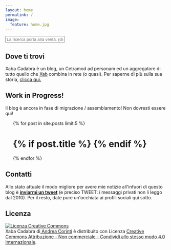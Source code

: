 ```yaml
---
layout: home
permalink: /
image:
  feature: home.jpg
---
```

<!-- Html Elements for Search -->
<div id="search-container">
<input type="text" id="search-input" placeholder="La ricerca porta alla verità. (disse Socrate. Poi però è morto)">
<ul id="results-container"></ul>
</div>

<!-- Script pointing to jekyll-search.js -->
<script src="{{ site.baseurl }}/bower_components/simple-jekyll-search/dest/jekyll-search.js" type="text/javascript"></script>

<script type="text/javascript">
SimpleJekyllSearch({
  searchInput: document.getElementById('search-input'),
  resultsContainer: document.getElementById('results-container'),
  json: '/search.json',
})
</script>

<div class="tiles">

<div class="tile">
  <h2 class="post-title"> <i class="fa fa-home"></i> Dove ti trovi</h2>
  <p class="post-excerpt">Xaba Cadabra è un blog, un Cetramod ad personam ed un aggregatore di tutto quello che <a href="/about/">Xab</a> combina in rete (o quasi). Per saperne di più sulla sua storia, <a href="/blog/story/">clicca qui.</a></p> 
</div><!-- /.tile -->

<div class="tile">
  <h2 class="post-title"><i class="fa fa-exclamation-triangle"></i> Work in Progress!</h2>
  <p class="post-excerpt">Il blog è ancora in fase di migrazione / assemblamento! Non dovresti essere qui!</p>
  <p>
  <ul class="posts">  
  {% for post in site.posts limit:5 %}
        <h1 class="entry-title">
    {% if post.title %}
      <a href=""></a>
    {% endif %}
  </h1>
  <div class="entry-content"></div>
  {% endfor %}  
  </ul>
  </p>
</div><!-- /.tile -->

<div class="tile">
  <h2 class="post-title"><i class="fa fa-phone-square"></i> Contatti</h2>
  <p class="post-excerpt">Allo stato attuale il modo migliore per avere mie notizie all'infuori di questo blog è <a href="https://twitter.com/Xabaras89"><b>inviarmi un tweet</b></a> (e preciso TWEET: i messaggi privati non li leggo dal 2010). Per il resto, date pure un'occhiata ai profili sociali qui sotto.</p>
</div><!-- /.tile -->

<div class="tile">
  <h2 class="post-title"><i class="fa fa-creative-commons"></i> Licenza</h2>
  <p class="post-excerpt"><a rel="license" href="http://creativecommons.org/licenses/by-nc-sa/4.0/"><img alt="Licenza Creative Commons" style="border-width:0" src="https://i.creativecommons.org/l/by-nc-sa/4.0/80x15.png" align="center"/></a><br /><span xmlns:dct="http://purl.org/dc/terms/" property="dct:title">Xaba Cadabra</span> di<a xmlns:cc="http://creativecommons.org/ns#" href="http://xabacadabra.github.io/" property="cc:attributionName" rel="cc:attributionURL"> Andrea Corinti</a> è distribuito con Licenza <a rel="license" href="http://creativecommons.org/licenses/by-nc-sa/4.0/">Creative Commons Attribuzione - Non commerciale - Condividi allo stesso modo 4.0 Internazionale</a>.</p>
</div><!-- /.tile -->

</div><!-- /.tiles -->
